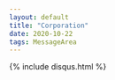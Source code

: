 ```yaml
---
layout: default
title: "Corporation"
date: 2020-10-22
tags: MessageArea
---
```

<div class="notecomments">
			{% include disqus.html %}	 
</div>
